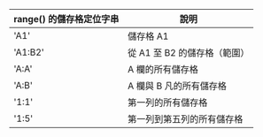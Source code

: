 |range() 的儲存格定位字串  |說明           |
|------------|-----------------------------|
|'A1'	| 儲存格 A1|
|'A1:B2'| 從 A1 至 B2 的儲存格（範圍）|
|'A:A'	| A 欄的所有儲存格|
|'A:B'	| A 欄與 B 凡的所有儲存格|
|'1:1'	| 第一列的所有儲存格|
|'1:5'	| 第一列到第五列的所有儲存格|